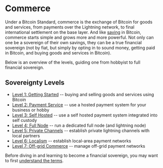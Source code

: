 # Commerce

<!--

explorer.acinq.co
LnRouter, lnrouter.app/graph
1ml
amboss.space
lightningnetwork.plus
thunderhub.io
thebitcoinlayer.substack.com

-->

Under a Bitcoin Standard,
 commerce is the exchange of Bitcoin
 for goods and services, from 
 payments over the Lightning network, to
 final international settlement on the base layer.
And like [saving](../saving/)
 in Bitcoin, commerce starts simple
 and grows more and more powerful.
Not only can one be a sovereign of their
 own savings, they can be a true
 financial sovereign
 (not by fiat, but simply by opting in
 to sound money, getting paid in Bitcoin,
 and buying goods and services in Bitcoin).

Below is an overview of the levels, guiding
 one from hobbyist to full financial
 sovereign.


## Sovereignty Levels

* [Level 1: Getting Started](sovereignty/level-1) -- 
 buying and selling goods
 and services using Bitcoin
* [Level 2: Payment Service](sovereignty/level-2) --
 use a hosted payment system
 for your business or hobby
* [Level 3: Self Hosted](sovereignty/level-3) --
 use a self hosted payment system
 integrated into self custody
* [Level 4: Full Node](sovereignty/level-4) --
 run a dedicated full node (and lightning node)
* [Level 5: Private Channels](sovereignty/level-5) --
 establish private lightning channels
 with local partners
* [Level 6: Localism](sovereignty/level-6) --
 establish local-area payment networks
* [Level 7: Off-grid Commerce](sovereignty/level-7) --
 manage off-grid payment networks

Before diving in and learning to become a
 financial sovereign, you may want to first
 [understand the terms](understand-the-terms.md).


